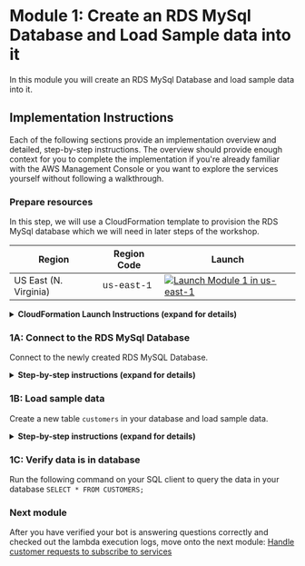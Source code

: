 # Module 1: Create an RDS MySql Database and Load Sample data into it

In this module you will create an RDS MySql Database and load sample data into it.


## Implementation Instructions

Each of the following sections provide an implementation overview and detailed, step-by-step instructions. The overview should provide enough context for you to complete the implementation if you're already familiar with the AWS Management Console or you want to explore the services yourself without following a walkthrough.

### Prepare resources 

In this step, we will use a CloudFormation template to provision the RDS MySql database which we will need in later steps of the workshop.

Region| Region Code | Launch
------|------|-------
US East (N. Virginia) |   <span style="font-family:'Courier';">us-east-1</span> | [![Launch Module 1 in us-east-1](http://docs.aws.amazon.com/AWSCloudFormation/latest/UserGuide/images/cloudformation-launch-stack-button.png)](https://console.aws.amazon.com/cloudformation/home?region=us-east-1#/stacks/new?stackName=DB-to-DL&templateURL=https://sapuzzle.com.s3.amazonaws.com/serverless-database-to-datalake-ETL-with-AWS-Glue/setup.yaml)


<details>
<summary><strong>CloudFormation Launch Instructions (expand for details)</strong></summary><p>

1. Click the **Launch Stack** link above.

1. Click **Next** on the Select Template page.

1. On the Specify Details page, enter values for Database Name, DBPassword and DBUser, leave the rest default values and click **Next** .

1. On the Options page, leave all the defaults and click **Next**.

1. Click **Create Stack**.


1. Wait for the CloudFormation to finish launching resources before proceeding to the next step. 



</p></details>


### 1A: Connect to the RDS MySql Database

Connect to the newly created RDS MySQL Database. 

<details>
<summary><strong>Step-by-step instructions (expand for details)</strong></summary><p>

1. Go to RDS instances on AWS[Console](https://console.aws.amazon.com/rds/home?region=us-east-1#dbinstances:). 

1. Click on the newly create instance and scroll down to the **Connect** . 

1. Ensure that the **Publicly accessible** is set to **Yes** and the database security group allows connection from your IP.
	
	See [here](https://docs.aws.amazon.com/AmazonRDS/latest/UserGuide/Overview.RDSSecurityGroups.html) for how to configure Security Groups

1. Using a SQL client of your choice, connect to the database using the endpoint, port, database name, database user and database password (that you defined when creating the database with CloudFormation)
	
	[Tableplus](https://tableplus.io/) and [SQL WorkBench/J](https://www.sql-workbench.eu/downloads.html) are both SQL clients that you can use for this tutorial.  
	
1. Download,open and run the [SampleData](https://s3-ap-southeast-1.amazonaws.com/sapuzzle.com/serverless-database-to-datalake-ETL-with-AWS-Glue/sampleData.sql) query on your SQL Client to create a table and load it with data.   

</details>

### 1B: Load sample data

Create a new table `customers` in your database and load sample data.

<details>
<summary><strong>Step-by-step instructions (expand for details)</strong></summary><p>

1. Download and open the [SampleData](https://s3-ap-southeast-1.amazonaws.com/sapuzzle.com/serverless-database-to-datalake-ETL-with-AWS-Glue/sampleData.sql) file.

1. Copy, paste and run the query on your SQL Client to create a table and load it with data.   

</details>

### 1C: Verify data is in database

Run the following command on your SQL client to query the data in your database
```SELECT * FROM CUSTOMERS;```
 

### Next module


After you have verified your bot is answering questions correctly and checked out the lambda execution logs, move onto the next module: [Handle customer requests to subscribe to services](../02_LexBotSubscribeService)

